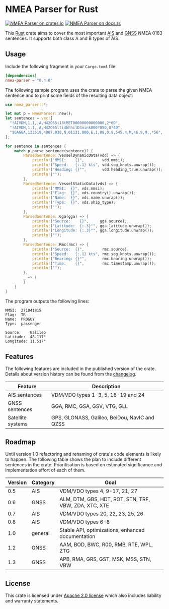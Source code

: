 # NMEA Parser for Rust

[![NMEA Parser on crates.io][cratesio-image]][cratesio]
[![NMEA Parser on docs.rs][docsrs-image]][docsrs]

[cratesio-image]: https://img.shields.io/crates/v/nmea-parser.svg
[cratesio]: https://crates.io/crates/nmea-parser
[docsrs-image]: https://docs.rs/nmea-parser/badge.svg
[docsrs]: https://docs.rs/nmea-parser

This [Rust] crate aims to cover the most important [AIS] and [GNSS] NMEA 0183 sentences. It supports 
both class A and B types of AIS.

## Usage

Include the following fragment in your `Cargo.toml` file:

```toml
[dependencies]
nmea-parser = "0.4.0"
```

The following sample program uses the crate to parse the given NMEA sentence and to print some 
fields of the resulting data object:

```rust
use nmea_parser::*;

let mut p = NmeaParser::new();
let sentences = vec![
  "!AIVDM,1,1,,A,H42O55i18tMET00000000000000,2*6D",
  "!AIVDM,1,1,,A,H42O55lti4hhhilD3nink000?050,0*40",
  "$GAGGA,123519,4807.038,N,01131.000,E,1,08,0.9,545.4,M,46.9,M,,*56",
];

for sentence in sentences {    
    match p.parse_sentence(sentence)? {
        ParsedSentence::VesselDynamicData(vdd) => {
            println!("MMSI:    {}",        vdd.mmsi);
            println!("Speed:   {:.1} kts", vdd.sog_knots.unwrap());
            println!("Heading: {}°",       vdd.heading_true.unwrap());
            println!("");
        },
        ParsedSentence::VesselStaticData(vds) => {
            println!("MMSI:  {}", vds.mmsi);
            println!("Flag:  {}", vds.country().unwrap());
            println!("Name:  {}", vds.name.unwrap());
            println!("Type:  {}", vds.ship_type);
            println!("");
        },
        ParsedSentence::Gga(gga) => {
            println!("Source:    {}",     gga.source);
            println!("Latitude:  {:.3}°", gga.latitude.unwrap());
            println!("Longitude: {:.3}°", gga.longitude.unwrap());
            println!("");
        },
        ParsedSentence::Rmc(rmc) => {
            println!("Source:  {}",        rmc.source);
            println!("Speed:   {:.1} kts", rmc.sog_knots.unwrap());
            println!("Bearing: {}°",       rmc.bearing.unwrap());
            println!("Time:    {}",        rmc.timestamp.unwrap());
            println!("");
        },
        _ => {
        }
    }
}
```

The program outputs the following lines:

```
MMSI:  271041815
Flag:  TR
Name:  PROGUY
Type:  passenger

Source:    Galileo
Latitude:  48.117°
Longitude: 11.517°

```

## Features

The following features are included in the published version of the crate. Details about
version history can be found from the [changelog].

|Feature          |Description                                                |
|-----------------|-----------------------------------------------------------|
|AIS sentences    |VDM/VDO types 1-3, 5, 18-19 and 24                         |
|GNSS sentences   |GGA, RMC, GSA, GSV, VTG, GLL                               |
|Satellite systems|GPS, GLONASS, Galileo, BeiDou, NavIC and QZSS              | 

## Roadmap

Until version 1.0 refactoring and renaming of crate's code elements is likely to happen.
The following table shows the plan to include different sentences in the crate. Prioritisation is 
based on estimated significance and implementation effort of each of them.

|Version |Category    |Goal                                                   |
|--------|------------|-------------------------------------------------------|
|0.5     |AIS         |VDM/VDO types 4, 9-17, 21, 27                          |
|0.6     |GNSS        |ALM, DTM, GBS, HDT, ROT, STN, TRF, VBW, ZDA, XTC, XTE  |
|0.7     |AIS         |VDM/VDO types 20, 22, 23, 25, 26                       |
|0.8     |AIS         |VDM/VDO types 6-8                                      |
|1.0     |general     |Stable API, optimizations, enhanced documentation      |
|1.2     |GNSS        |AAM, BOD, BWC, R00, RMB, RTE, WPL, ZTG                 |
|1.3     |GNSS        |APB, RMA, GRS, GST, MSK, MSS, STN, VBW            |

## License

This crate is licensed under [Apache 2.0 license] which also includes liability and warranty
statements.

[changelog]: CHANGELOG.md
[Apache 2.0 license]: LICENSE
[Rust]: https://en.wikipedia.org/wiki/Rust_(programming_language)
[AIS]: https://en.wikipedia.org/wiki/Automatic_identification_system
[GNSS]: https://en.wikipedia.org/wiki/Satellite_navigation

